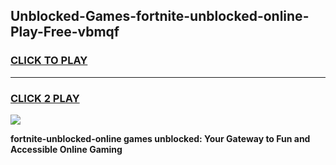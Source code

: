 
## Unblocked-Games-fortnite-unblocked-online-Play-Free-vbmqf
<h3>
<a href="https://premium76.site?title=fortnite-unblocked-online&ref=10A">CLICK TO PLAY</a></h3>
<hr>

<h3>
<a href="https://premium76.site?title=fortnite-unblocked-online&ref=10A">CLICK 2 PLAY</a>
  
</h3>

<a href="https://premium76.site?title=fortnite-unblocked-online&ref=10A"><img src="https://clearcache.store/games.png"></a>


**fortnite-unblocked-online games unblocked: Your Gateway to Fun and Accessible Online Gaming**
